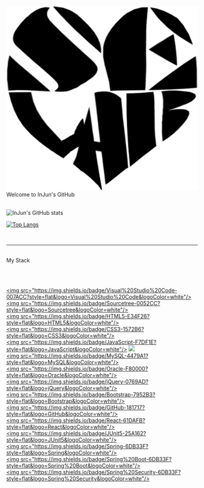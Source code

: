 <link href="./InJun2.css" rel="stylesheet" />

<br>

<div class="header"> 
    <img src="./public/img/se.png" class="logo"></img>
    Welcome to InJun's GitHub  
</div>

<br>
<!-- 참조 사이트 : https://github.com/anuraghazra/github-readme-stats -->

![InJun's GitHub stats](https://github-readme-stats.vercel.app/api?username=InJun2&show_icons=true&theme=radical) 

[![Top Langs](https://github-readme-stats.vercel.app/api/top-langs/?username=InJun2&layout=compact&exclude_repo=0up)](https://github.com/anuraghazra/github-readme-stats)

<br>

---

<br>

<div class="mystack"> My Stack </div>
<br>
<img src="https://img.shields.io/badge/IntelliJ%20IDEA-000000?style=flat&logo=IntelliJ%20IDEA&logoColor=white"/> 

&nbsp;

<a href="" target="_blank"><img src="https://img.shields.io/badge/Visual%20Studio%20Code-007ACC?style=flat&logo=Visual%20Studio%20Code&logoColor=white"/></a>
<a href="" target="_blank"><img src="https://img.shields.io/badge/Sourcetree-0052CC?style=flat&logo=Sourcetree&logoColor=white"/></a>
<a href="" target="_blank"><img src="https://img.shields.io/badge/HTML5-E34F26?style=flat&logo=HTML5&logoColor=white"/></a>
<a href="" target="_blank"><img src="https://img.shields.io/badge/CSS3-1572B6?style=flat&logo=CSS3&logoColor=white"/></a>
<a href="" target="_blank"><img src="https://img.shields.io/badge/JavaScript-F7DF1E?style=flat&logo=JavaScript&logoColor=white"/></a>
<a href="" target="_blank"><img src="https://img.shields.io/badge/JAVA-007396?style=flat-square&logo=Java&logoColor=white"/></a>
<a href="" target="_blank"><img src="https://img.shields.io/badge/MySQL-4479A1?style=flat&logo=MySQL&logoColor=white"/></a>
<a href="" target="_blank"><img src="https://img.shields.io/badge/Oracle-F80000?style=flat&logo=Oracle&logoColor=white"/></a>
<a href="" target="_blank"><img src="https://img.shields.io/badge/jQuery-0769AD?style=flat&logo=jQuery&logoColor=white"/></a>
<a href="" target="_blank"><img src="https://img.shields.io/badge/Bootstrap-7952B3?style=flat&logo=Bootstrap&logoColor=white"/></a>
<a href="" target="_blank"><img src="https://img.shields.io/badge/GitHub-181717?style=flat&logo=GitHub&logoColor=white"/></a>
<a href="" target="_blank"><img src="https://img.shields.io/badge/React-61DAFB?style=flat&logo=React&logoColor=white"/></a>
<a href="" target="_blank"><img src="https://img.shields.io/badge/JUnit5-25A162?style=flat&logo=JUnit5&logoColor=white"/></a>
<a href="" target="_blank"><img src="https://img.shields.io/badge/Spring-6DB33F?style=flat&logo=Spring&logoColor=white"/></a>
<a href="" target="_blank"><img src="https://img.shields.io/badge/Spring%20Boot-6DB33F?style=flat&logo=Spring%20Boot&logoColor=white"/></a>
<a href="" target="_blank"><img src="https://img.shields.io/badge/Spring%20Security-6DB33F?style=flat&logo=Spring%20Security&logoColor=white"/></a>
